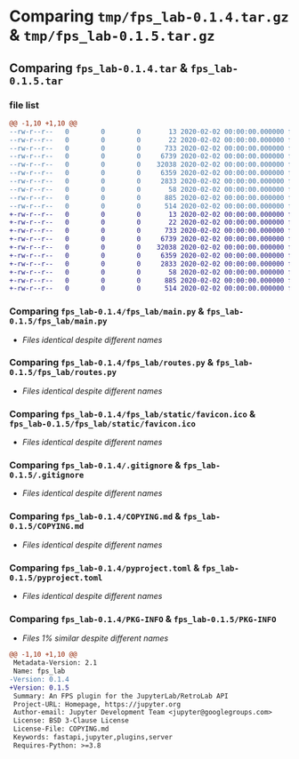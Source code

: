 # Comparing `tmp/fps_lab-0.1.4.tar.gz` & `tmp/fps_lab-0.1.5.tar.gz`

## Comparing `fps_lab-0.1.4.tar` & `fps_lab-0.1.5.tar`

### file list

```diff
@@ -1,10 +1,10 @@
--rw-r--r--   0        0        0       13 2020-02-02 00:00:00.000000 fps_lab-0.1.4/MANIFEST.in
--rw-r--r--   0        0        0       22 2020-02-02 00:00:00.000000 fps_lab-0.1.4/fps_lab/__init__.py
--rw-r--r--   0        0        0      733 2020-02-02 00:00:00.000000 fps_lab-0.1.4/fps_lab/main.py
--rw-r--r--   0        0        0     6739 2020-02-02 00:00:00.000000 fps_lab-0.1.4/fps_lab/routes.py
--rw-r--r--   0        0        0    32038 2020-02-02 00:00:00.000000 fps_lab-0.1.4/fps_lab/static/favicon.ico
--rw-r--r--   0        0        0     6359 2020-02-02 00:00:00.000000 fps_lab-0.1.4/.gitignore
--rw-r--r--   0        0        0     2833 2020-02-02 00:00:00.000000 fps_lab-0.1.4/COPYING.md
--rw-r--r--   0        0        0       58 2020-02-02 00:00:00.000000 fps_lab-0.1.4/README.md
--rw-r--r--   0        0        0      885 2020-02-02 00:00:00.000000 fps_lab-0.1.4/pyproject.toml
--rw-r--r--   0        0        0      514 2020-02-02 00:00:00.000000 fps_lab-0.1.4/PKG-INFO
+-rw-r--r--   0        0        0       13 2020-02-02 00:00:00.000000 fps_lab-0.1.5/MANIFEST.in
+-rw-r--r--   0        0        0       22 2020-02-02 00:00:00.000000 fps_lab-0.1.5/fps_lab/__init__.py
+-rw-r--r--   0        0        0      733 2020-02-02 00:00:00.000000 fps_lab-0.1.5/fps_lab/main.py
+-rw-r--r--   0        0        0     6739 2020-02-02 00:00:00.000000 fps_lab-0.1.5/fps_lab/routes.py
+-rw-r--r--   0        0        0    32038 2020-02-02 00:00:00.000000 fps_lab-0.1.5/fps_lab/static/favicon.ico
+-rw-r--r--   0        0        0     6359 2020-02-02 00:00:00.000000 fps_lab-0.1.5/.gitignore
+-rw-r--r--   0        0        0     2833 2020-02-02 00:00:00.000000 fps_lab-0.1.5/COPYING.md
+-rw-r--r--   0        0        0       58 2020-02-02 00:00:00.000000 fps_lab-0.1.5/README.md
+-rw-r--r--   0        0        0      885 2020-02-02 00:00:00.000000 fps_lab-0.1.5/pyproject.toml
+-rw-r--r--   0        0        0      514 2020-02-02 00:00:00.000000 fps_lab-0.1.5/PKG-INFO
```

### Comparing `fps_lab-0.1.4/fps_lab/main.py` & `fps_lab-0.1.5/fps_lab/main.py`

 * *Files identical despite different names*

### Comparing `fps_lab-0.1.4/fps_lab/routes.py` & `fps_lab-0.1.5/fps_lab/routes.py`

 * *Files identical despite different names*

### Comparing `fps_lab-0.1.4/fps_lab/static/favicon.ico` & `fps_lab-0.1.5/fps_lab/static/favicon.ico`

 * *Files identical despite different names*

### Comparing `fps_lab-0.1.4/.gitignore` & `fps_lab-0.1.5/.gitignore`

 * *Files identical despite different names*

### Comparing `fps_lab-0.1.4/COPYING.md` & `fps_lab-0.1.5/COPYING.md`

 * *Files identical despite different names*

### Comparing `fps_lab-0.1.4/pyproject.toml` & `fps_lab-0.1.5/pyproject.toml`

 * *Files identical despite different names*

### Comparing `fps_lab-0.1.4/PKG-INFO` & `fps_lab-0.1.5/PKG-INFO`

 * *Files 1% similar despite different names*

```diff
@@ -1,10 +1,10 @@
 Metadata-Version: 2.1
 Name: fps_lab
-Version: 0.1.4
+Version: 0.1.5
 Summary: An FPS plugin for the JupyterLab/RetroLab API
 Project-URL: Homepage, https://jupyter.org
 Author-email: Jupyter Development Team <jupyter@googlegroups.com>
 License: BSD 3-Clause License
 License-File: COPYING.md
 Keywords: fastapi,jupyter,plugins,server
 Requires-Python: >=3.8
```


